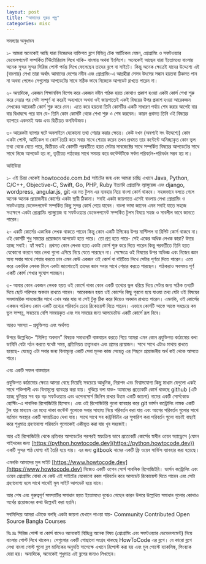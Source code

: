 ```yaml
---
layout: post
title: "আমাদের শুরুর গল্প"
categories: misc
---
```


সমস্যার অনুধাবন

১- আমরা অনেকেই আছি যারা নিজেদের ব্যক্তিগত ব্লগে বিভিন্ন টেক আর্টিকেল যেমন, প্রোগ্রামিং ও সফটওয়্যার ডেভেলপমেন্ট সম্পর্কিত টিউটোরিয়াল লিখে থাকি- বাংলায় অথবা ইংলিশে। অনেকেই আছেন যারা ইতোমধ্যে বাংলায় অনেক সুন্দর সুন্দর সিরিজ পোস্ট পর্যন্ত লিখে ফেলেছেন তাদের ব্লগে বা সাইটে। কিন্তু অনেক ক্ষেত্রেই যাদের উদ্দেশ্যে এই (বাংলায়) লেখা তারা অর্থাৎ আমাদের দেশের নবীন এবং প্রোগ্রামিং-এ আগ্রহীরা সেসব উৎসের সন্ধান হয়তবা ঠিকমত পান না অথবা পেলেও সেগুলোর আপডেটের সাথে সঠিক ভাবে নিজেকে আপডেট রাখতে পারেন না।

২- অন্যদিকে, একজন শিক্ষানবিস বিশেষ করে একজন নবীন পাঠক হয়ত কোথাও প্রকাশ হওয়া একটা কোর্স শেখা শুরু করে দেয়ার পর সেটা সম্পূর্ণ না করেই অন্যখানে অথবা ওই জায়গাতেই একই বিষয়ের উপর প্রকাশ হওয়া আরেকজন লেখকের আরেকটি কোর্স শুরু করে দেন। এতে করে হয়তবা তিনি কোর্সটির একটি সাধারণ পর্যায় শেষ করার আগেই বার বার দ্বিধাদ্বন্দ্বে পরে যান যে- তিনি কোন কোর্সটি থেকে শেখা শুরু ও শেষ করবেন। কারন প্রথমত তিনি ওই বিষয়ের ব্যাপারে একদমই অজ্ঞ এবং দ্বিতীয়ত কনফিউজড।

৩- আরেকটা ব্যাপার ঘটে অনলাইনে যেকোনো তথ্য শেয়ার করার ক্ষেত্রে। কেউ যখন (অবশ্যই সৎ উদ্দেশ্যে) কোন একটা পোস্ট, আর্টিকেল বা কোর্স তৈরি করে সবার সাথে শেয়ার করেন তখন প্রথমত তার কন্টেন্টে অনিচ্ছাকৃত কোন ভুল তথ্য থেকে যেতে পারে, দ্বিতীয়ত ওই কোর্সটি পরবর্তীতে হয়ত সেটার সাবজেক্টের সাথে সম্পর্কিত বিষয়ের আপডেটের সাথে সাথে নিজে আপডেট হয় না, তৃতীয়ত পাঠকের সাথে সমন্বয় করে কন্টেন্টটিকে সর্বদা পরিবর্তন-পরিবর্ধন সম্ভব হয় না।

আইডিয়া

১- এই চিন্তা থেকেই howtocode.com.bd সাইটের জন্ম এবং আমরা চাচ্ছি এখানে Java, Python, C/C++, Objective-C, Swift, Go, PHP, Ruby ইত্যাদি প্রোগ্রামিং ল্যাঙ্গুয়েজ এবং django, wordpress, angular.js, git এর মত টুলস এর ব্যবহার নিয়ে বাংলা কোর্স থাকবে। সহজভাবে বলতে গেলে অনেক অনেক প্রয়োজনীয় কোর্সের একটা স্থায়ী ঠিকানা। সবাই একটা জায়গাতে এসেই বাংলায় লেখা প্রোগ্রামিং ও সফটওয়্যার ডেভেলপমেন্ট সম্পর্কিত কিছু সুন্দর কোর্স পেয়ে যাবেন। বাংলা ভাষা জানেন এমন সবাই যাতে সহজে সংক্ষেপে একটা প্রোগ্রামিং ল্যাঙ্গুয়েজ বা সফটওয়্যার ডেভেলপমেন্ট সম্পর্কিত টুলস বিষয়ে সহজ ও সাবলীল ভাবে জানতে পারেন।

২- একটি কোর্সের একাধিক লেখক থাকতে পারেন কিন্তু কোন একটি টপিকের উপর মাল্টিপল বা রিপিট কোর্স থাকবে না। ওই কোর্সটি শুধু সময়ের প্রয়োজনে আপডেট হতে পারে। তো প্রশ্ন হতে পারে- সেই একের অধিক লেখক কারা? উত্তর হচ্ছে সবাই। হ্যাঁ সবাই। প্রথমত কোন লেখক হয়ত একটা কোর্স শুরু করে দিতে পারেন কিন্তু পরবর্তীতে তিনি হয়ত যেকোনো কারনে আর লেখা গুলো এগিয়ে নিয়ে যেতে পারছেন না। সেক্ষেত্রে ওই বিষয়ের উপর অভিজ্ঞ এবং নিজের জ্ঞান অন্য সবার সাথে শেয়ার করতে চান এমন কেউ একজন ওই কোর্স বা বইটিতে লিখে সেটার পূর্ণতা দিতে পারেন। এতে করে একাধিক লেখক মিলে একটা জায়গাতেই তাদের জ্ঞান সবার সাথে শেয়ার করতে পারছেন। পাঠকরাও সবসময় পূর্ণ একটি কোর্স শেখার সুযোগ পাচ্ছেন।

৩- আবার কোন একজন লেখক হয়ত ওই কোর্সে থাকা কোন একটি তথ্যের ভুল ধরিয়ে দিয়ে সেটার জন্য সঠিক তথ্যটি দিয়ে ছোট পরিসরে অবদান রাখতে পারেন। আরেকজন হয়ত ওই কোর্সের কিছু পুরনো হয়ে যাওয়া তথ্য যেটা ওই বিষয়ের সমসাময়িক সাবজেক্টের সাথে এখন আর যায় না সেই টুকু ঠিক করে দিয়েও অবদান রাখতে পারেন। এমনকি, ওই কোর্সের একজন পাঠকও কোন একটি তথ্যের পরিবর্তন চেয়ে রিকোয়েস্ট দিতে পারেন। এভাবে কোর্সটি আস্তে আস্তে সবচেয়ে কম ভুল সম্পন্ন, সবচেয়ে বেশি সমন্বয়কৃত এবং সব সময়ের জন্য আপডেটেড একটি কোর্সে রূপ নিবে।

আরও সমস্যা – প্রযুক্তিগত এবং অর্থগত

উপরে উল্লেখিত- “মিলিত অবদান” বিষয়ক সমাধানটি বাস্তবায়ন করতে গিয়ে আমরা এমন কোন প্রযুক্তিগত কাঠামোর কথা ভাবিনি যেটা গঠন করতে যথেষ্ট সময়, প্রতিনিয়ত তত্ত্বাবধান এবং শ্রমের প্রয়োজন। সাথে সাথে এটাও মাথায় রাখতে হয়েছে- যেহেতু এটা সবার জন্য বিনামূল্যে একটি সেবা মূলক কাজ সেহেতু এর পিছনে প্রয়োজনীয় অর্থ কই থেকে আসতে পারে।

এবং একটি সফল বাস্তবায়ন

প্রযুক্তিগত কাঠামোর ক্ষেত্রে আমরা বেছে নিয়েছি সবচেয়ে আধুনিক, নিরাপদ এবং বিশ্বাসযোগ্য কিছু মাধ্যম যেগুলো একই সাথে শক্তিশালী এবং বিনামূল্যে ব্যাবহার করা যায়। বুঝিয়ে বলা যাক- আমাদের প্রত্যেকটি কোর্স থাকছে github (এটি হচ্ছে দুনিয়ার সব বড় বড় সফটওয়্যার এবং ওপেনসোর্স জিনিস রাখার উত্তম একটি জায়গা) নামের একটি সোর্সকোড হোস্টিং-এ পাবলিক রিপোজিটরি হিসেবে। এবং ওই রিপোজিটরি গুলো ব্যাবহার করে git ভার্সন কন্ট্রোলিং নামক একটি টুল যার মাধ্যমে এর মধ্যে থাকা কন্টেন্ট গুলোকে সবার সাহায্য নিয়ে পরিবর্তন করা যায় এবং আগের পরিবর্তন গুলোর সাথে বর্তমান অবস্থার একটি সময়চিত্রও দেখা যায়। সাথে সাথে সব কন্ট্রবিউটর এর সুপারিশ করা পরিবর্তন গুলো যাচাই বাছাই করে শুধুমাত্র গ্রহণযোগ্য পরিবর্তন গুলোকেই একীভূত করা যায় খুব সহজেই।

আর এই রিপোজিটরি থেকে প্রতিবার আপডেটের পরপরই স্বয়ংক্রিয় ভাবে প্রত্যেকটি কোর্সের স্বাধীন ওয়েব অ্যাড্রেসে (যেমন পাইথনের জন্য [https://python.howtocode.dev](https://python.howtocode.dev)) একটি সুন্দর পাঠ যোগ্য বই তৈরি হয়ে যায়। এর জন্য gitbook নামের একটি ফ্রি ওয়েব সার্ভিস ব্যাবহার করা হয়েছে।

এমনকি আমাদের মুল সাইট [https://www.howtocode.dev](https://www.howtocode.dev) নিজেও একটি ওপেন সোর্স পাবলিক রিপোজিটরি। ভার্সন কন্ট্রোলিং এবং ওয়েব প্রোগ্রামিং বোঝা যে কেউ এই সাইটের যেকোনো রকম পরিবর্তন করে আপডেট রিকোয়েস্ট দিতে পারেন এবং সেটা গ্রহণযোগ্য হলে সাথে সাথেই মুল সাইট আপডেট হয়ে যাবে।

আর শেষ এবং গুরুত্বপূর্ণ সমস্যাটির সমাধান হয়ত ইতোমধ্যে বুঝেও গেছেন কারন উপরে উল্লেখিত সমাধান গুলোর কোথাও অর্থের প্রয়োজনের কথা উল্লেখই করা হয়নি।

সবমিলিয়ে আমরা এটাকে বলছি একটা জায়গা যেখানে পাওয়া যায়- Community Contributed Open Source Bangla Courses

বিঃ দ্রঃ সিরিজ পোস্ট বা কোর্স বাদেও অনেকেই বিচ্ছিন্ন অনেক বিষয় (প্রোগ্রামিং এবং সফটওয়্যার ডেভেলপমেন্ট) নিয়ে বাংলায় পোস্ট লিখে থাকেন। সেগুলোর একটি গোছানো সংগ্রহ থাকছে HowToCode এর ব্লগে। যে কারো ব্লগে লেখা বাংলা পোস্ট গুলো ব্লগ মালিকের অনুমতি সাপেক্ষে এখানে রিপোস্ট করা হয় এবং মুল পোস্টে ব্যাকলিঙ্ক, পিংব্যাক দেয়া হয়। অন্যদিকে, অনেকেই শুধুমাত্র এই ব্লগের জন্যও লিখছেন।

